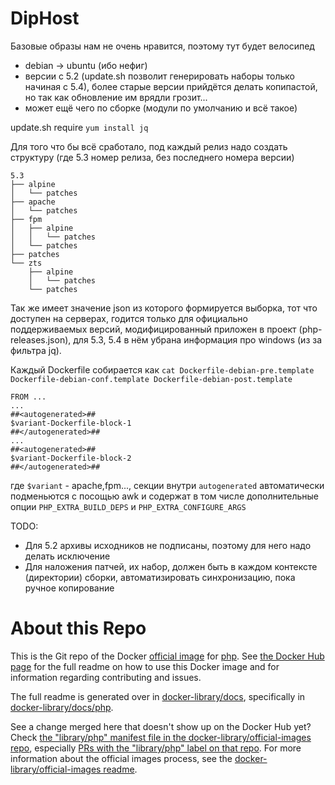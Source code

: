 # DipHost
Базовые образы нам не очень нравится, поэтому тут будет велосипед
* debian -> ubuntu (ибо нефиг)
* версии с 5.2 (update.sh позволит генерировать наборы только начиная с 5.4), более старые версии прийдётся делать копипастой, но так как обновление им врядли грозит...
* может ещё чего по сборке (модули по умолчанию и всё такое)

update.sh require `yum install jq`

Для того что бы всё сработало, под каждый релиз надо создать структуру (где 5.3 номер релиза, без последнего номера версии)
```
5.3
├── alpine
│   └── patches
├── apache
│   └── patches
├── fpm
│   ├── alpine
│   │   └── patches
│   └── patches
├── patches
└── zts
    ├── alpine
    │   └── patches
    └── patches
```
Так же имеет значение json из которого формируется выборка, тот что доступен на серверах, годится только для официально поддерживаемых версий, модифицированный приложен в проект (php-releases.json), для 5.3, 5.4 в нём убрана информация про windows (из за фильтра jq).

Каждый Dockerfile собирается как `cat Dockerfile-debian-pre.template Dockerfile-debian-conf.template Dockerfile-debian-post.template`
```
FROM ...
...
##<autogenerated>##
$variant-Dockerfile-block-1
##</autogenerated>##
...
##<autogenerated>##
$variant-Dockerfile-block-2
##</autogenerated>##
```
где `$variant` - apache,fpm..., секции внутри `autogenerated` автоматически подменьются с посощью awk и содержат в том числе дополнительные опции `PHP_EXTRA_BUILD_DEPS` и `PHP_EXTRA_CONFIGURE_ARGS`

TODO:
* Для 5.2 архивы исходников не подписаны, поэтому для него надо делать исключение
* Для наложения патчей, их набор, должен быть в каждом контексте (директории) сборки, автоматизировать синхронизацию, пока ручное копирование

# About this Repo

This is the Git repo of the Docker [official image](https://docs.docker.com/docker-hub/official_repos/) for [php](https://registry.hub.docker.com/_/php/). See [the Docker Hub page](https://registry.hub.docker.com/_/php/) for the full readme on how to use this Docker image and for information regarding contributing and issues.

The full readme is generated over in [docker-library/docs](https://github.com/docker-library/docs), specifically in [docker-library/docs/php](https://github.com/docker-library/docs/tree/master/php).

See a change merged here that doesn't show up on the Docker Hub yet? Check [the "library/php" manifest file in the docker-library/official-images repo](https://github.com/docker-library/official-images/blob/master/library/php), especially [PRs with the "library/php" label on that repo](https://github.com/docker-library/official-images/labels/library%2Fphp). For more information about the official images process, see the [docker-library/official-images readme](https://github.com/docker-library/official-images/blob/master/README.md).
